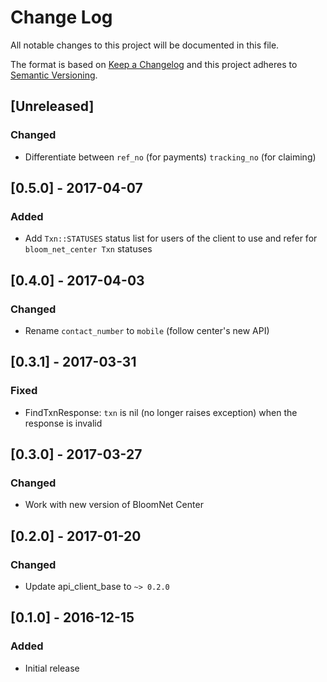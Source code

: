# Change Log
All notable changes to this project will be documented in this file.

The format is based on [Keep a Changelog](http://keepachangelog.com/)
and this project adheres to [Semantic Versioning](http://semver.org/).

## [Unreleased]
### Changed
- Differentiate between `ref_no` (for payments) `tracking_no` (for claiming)

## [0.5.0] - 2017-04-07
### Added
- Add `Txn::STATUSES` status list for users of the client to use and refer for `bloom_net_center Txn` statuses

## [0.4.0] - 2017-04-03
### Changed
- Rename `contact_number` to `mobile` (follow center's new API)

## [0.3.1] - 2017-03-31
### Fixed
- FindTxnResponse: `txn` is nil (no longer raises exception) when the response is invalid

## [0.3.0] - 2017-03-27
### Changed
- Work with new version of BloomNet Center

## [0.2.0] - 2017-01-20
### Changed
- Update api_client_base to `~> 0.2.0`

## [0.1.0] - 2016-12-15
### Added
- Initial release
